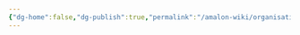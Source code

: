 ```yaml
---
{"dg-home":false,"dg-publish":true,"permalink":"/amalon-wiki/organisations/silver-army/","dgPassFrontmatter":true,"noteIcon":""}
---
```



